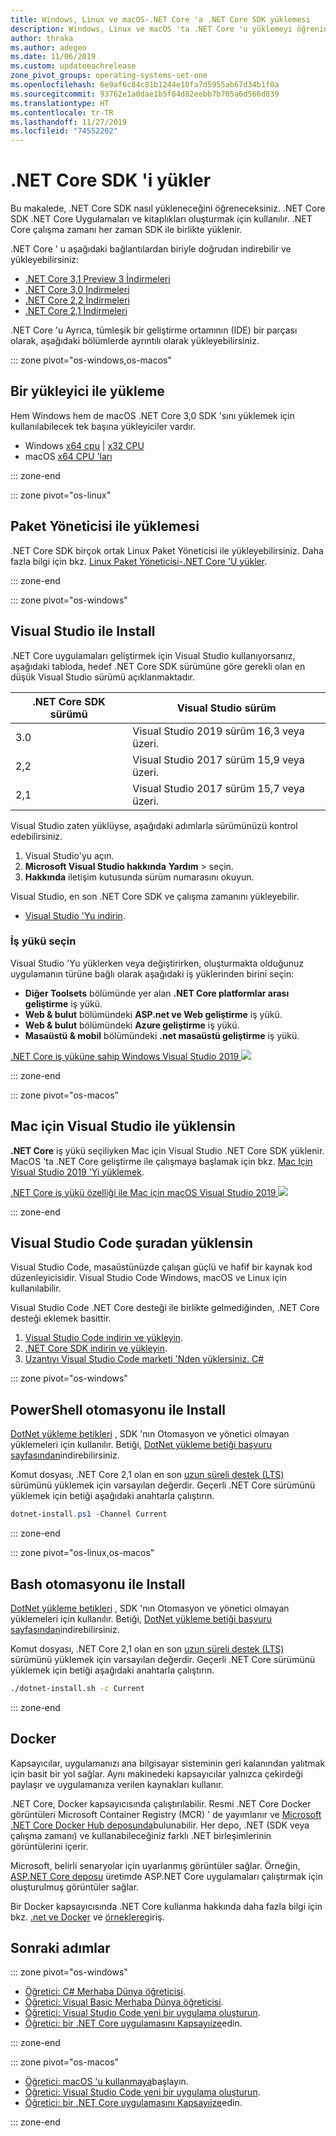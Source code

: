 ```yaml
---
title: Windows, Linux ve macOS-.NET Core 'a .NET Core SDK yüklemesi
description: Windows, Linux ve macOS 'ta .NET Core 'u yüklemeyi öğrenin. .NET Core uygulamaları geliştirmek için gereken bağımlılıkları bulun.
author: thraka
ms.author: adegeo
ms.date: 11/06/2019
ms.custom: updateeachrelease
zone_pivot_groups: operating-systems-set-one
ms.openlocfilehash: 6e9af6c84c81b1244e10fa7d5955ab67d34b1f0a
ms.sourcegitcommit: 93762e1a0dae1b5f64d82eebb7b705a6d566d839
ms.translationtype: HT
ms.contentlocale: tr-TR
ms.lasthandoff: 11/27/2019
ms.locfileid: "74552202"
---
```

# <a name="install-the-net-core-sdk"></a>.NET Core SDK 'i yükler

Bu makalede, .NET Core SDK nasıl yükleneceğini öğreneceksiniz. .NET Core SDK .NET Core Uygulamaları ve kitaplıkları oluşturmak için kullanılır. .NET Core çalışma zamanı her zaman SDK ile birlikte yüklenir.

.NET Core ' u aşağıdaki bağlantılardan biriyle doğrudan indirebilir ve yükleyebilirsiniz:

- [.NET Core 3,1 Preview 3 İndirmeleri](https://dotnet.microsoft.com/download/dotnet-core/3.1)
- [.NET Core 3,0 İndirmeleri](https://dotnet.microsoft.com/download/dotnet-core/3.0)
- [.NET Core 2,2 İndirmeleri](https://dotnet.microsoft.com/download/dotnet-core/2.2)
- [.NET Core 2,1 İndirmeleri](https://dotnet.microsoft.com/download/dotnet-core/2.1)

.NET Core 'u Ayrıca, tümleşik bir geliştirme ortamının (IDE) bir parçası olarak, aşağıdaki bölümlerde ayrıntılı olarak yükleyebilirsiniz.

::: zone pivot="os-windows,os-macos"

## <a name="install-with-an-installer"></a>Bir yükleyici ile yükleme

Hem Windows hem de macOS .NET Core 3,0 SDK 'sını yüklemek için kullanılabilecek tek başına yükleyiciler vardır.

- Windows [x64 cpu](https://dotnet.microsoft.com/download/thank-you/dotnet-sdk-3.0.100-windows-x64-installer) | [x32 CPU](https://dotnet.microsoft.com/download/thank-you/dotnet-sdk-3.0.100-windows-x86-installer)
- macOS [x64 CPU 'ları](https://dotnet.microsoft.com/download/thank-you/dotnet-sdk-3.0.100-macos-x64-installer)

::: zone-end

::: zone pivot="os-linux"

## <a name="install-with-a-package-manager"></a>Paket Yöneticisi ile yüklemesi

.NET Core SDK birçok ortak Linux Paket Yöneticisi ile yükleyebilirsiniz. Daha fazla bilgi için bkz. [Linux Paket Yöneticisi-.NET Core 'U yükler](linux-package-manager-rhel7.md).

::: zone-end

::: zone pivot="os-windows"

## <a name="install-with-visual-studio"></a>Visual Studio ile Install

.NET Core uygulamaları geliştirmek için Visual Studio kullanıyorsanız, aşağıdaki tabloda, hedef .NET Core SDK sürümüne göre gerekli olan en düşük Visual Studio sürümü açıklanmaktadır.

| .NET Core SDK sürümü | Visual Studio sürüm                      |
| --------------------- | ------------------------------------------ |
| 3.0                   | Visual Studio 2019 sürüm 16,3 veya üzeri. |
| 2,2                   | Visual Studio 2017 sürüm 15,9 veya üzeri. |
| 2,1                   | Visual Studio 2017 sürüm 15,7 veya üzeri. |

Visual Studio zaten yüklüyse, aşağıdaki adımlarla sürümünüzü kontrol edebilirsiniz.

01. Visual Studio'yu açın.
01. **Microsoft Visual Studio hakkında** **Yardım** > seçin.
01. **Hakkında** iletişim kutusunda sürüm numarasını okuyun.

Visual Studio, en son .NET Core SDK ve çalışma zamanını yükleyebilir.

- [Visual Studio 'Yu indirin](https://www.visualstudio.com/downloads/?utm_medium=microsoft&utm_source=docs.microsoft.com&utm_campaign=button+cta&utm_content=download+vs2019).

### <a name="select-a-workload"></a>İş yükü seçin

Visual Studio 'Yu yüklerken veya değiştirirken, oluşturmakta olduğunuz uygulamanın türüne bağlı olarak aşağıdaki iş yüklerinden birini seçin:

- **Diğer Toolsets** bölümünde yer alan **.NET Core platformlar arası geliştirme** iş yükü.
- **Web & bulut** bölümündeki **ASP.net ve Web geliştirme** iş yükü.
- **Web & bulut** bölümündeki **Azure geliştirme** iş yükü.
- **Masaüstü & mobil** bölümündeki **.net masaüstü geliştirme** iş yükü.

[.NET Core iş yüküne sahip Windows Visual Studio 2019 ![](media/install-sdk/windows-install-visual-studio-2019.png)](media/install-sdk/windows-install-visual-studio-2019.png#lightbox)

::: zone-end

::: zone pivot="os-macos"

## <a name="install-with-visual-studio-for-mac"></a>Mac için Visual Studio ile yüklensin

**.NET Core** iş yükü seçiliyken Mac için Visual Studio .NET Core SDK yüklenir. MacOS 'ta .NET Core geliştirme ile çalışmaya başlamak için bkz. [Mac Için Visual Studio 2019 'Yi yüklemek](/visualstudio/mac/installation).

[.NET Core iş yükü özelliği ile Mac için macOS Visual Studio 2019 ![](media/install-sdk/mac-install-selection.png)](media/install-sdk/mac-install-selection.png#lightbox)

::: zone-end

## <a name="install-from-visual-studio-code"></a>Visual Studio Code şuradan yüklensin

Visual Studio Code, masaüstünüzde çalışan güçlü ve hafif bir kaynak kod düzenleyicisidir. Visual Studio Code Windows, macOS ve Linux için kullanılabilir.

Visual Studio Code .NET Core desteği ile birlikte gelmediğinden, .NET Core desteği eklemek basittir.

01. [Visual Studio Code indirin ve yükleyin](https://code.visualstudio.com/Download).
01. [.NET Core SDK indirin ve yükleyin](https://dotnet.microsoft.com/download/dotnet-core/3.0).
01. [Uzantıyı Visual Studio Code marketi 'Nden yüklersiniz. C# ](https://marketplace.visualstudio.com/items?itemName=ms-vscode.csharp)

::: zone pivot="os-windows"

## <a name="install-with-powershell-automation"></a>PowerShell otomasyonu ile Install

[DotNet yükleme betikleri](../tools/dotnet-install-script.md) , SDK 'nın Otomasyon ve yönetici olmayan yüklemeleri için kullanılır. Betiği, [DotNet yükleme betiği başvuru sayfasından](../tools/dotnet-install-script.md)indirebilirsiniz.

Komut dosyası, .NET Core 2,1 olan en son [uzun süreli destek (LTS)](https://dotnet.microsoft.com/platform/support/policy/dotnet-core) sürümünü yüklemek için varsayılan değerdir. Geçerli .NET Core sürümünü yüklemek için betiği aşağıdaki anahtarla çalıştırın.

```powershell
dotnet-install.ps1 -Channel Current
```

::: zone-end

::: zone pivot="os-linux,os-macos"

## <a name="install-with-bash-automation"></a>Bash otomasyonu ile Install

[DotNet yükleme betikleri](../tools/dotnet-install-script.md) , SDK 'nın Otomasyon ve yönetici olmayan yüklemeleri için kullanılır. Betiği, [DotNet yükleme betiği başvuru sayfasından](../tools/dotnet-install-script.md)indirebilirsiniz.

Komut dosyası, .NET Core 2,1 olan en son [uzun süreli destek (LTS)](https://dotnet.microsoft.com/platform/support/policy/dotnet-core) sürümünü yüklemek için varsayılan değerdir. Geçerli .NET Core sürümünü yüklemek için betiği aşağıdaki anahtarla çalıştırın.

```bash
./dotnet-install.sh -c Current
```

::: zone-end

## <a name="docker"></a>Docker

Kapsayıcılar, uygulamanızı ana bilgisayar sisteminin geri kalanından yalıtmak için basit bir yol sağlar. Aynı makinedeki kapsayıcılar yalnızca çekirdeği paylaşır ve uygulamanıza verilen kaynakları kullanır.

.NET Core, Docker kapsayıcısında çalıştırılabilir. Resmi .NET Core Docker görüntüleri Microsoft Container Registry (MCR) ' de yayımlanır ve [Microsoft .NET Core Docker Hub deposunda](https://hub.docker.com/_/microsoft-dotnet-core/)bulunabilir. Her depo, .NET (SDK veya çalışma zamanı) ve kullanabileceğiniz farklı .NET birleşimlerinin görüntülerini içerir.

Microsoft, belirli senaryolar için uyarlanmış görüntüler sağlar. Örneğin, [ASP.NET Core deposu](https://hub.docker.com/_/microsoft-dotnet-core-aspnet/) üretimde ASP.NET Core uygulamaları çalıştırmak için oluşturulmuş görüntüler sağlar.

Bir Docker kapsayıcısında .NET Core kullanma hakkında daha fazla bilgi için bkz. [.net ve Docker](../docker/introduction.md) ve [örneklere](https://github.com/dotnet/dotnet-docker/blob/master/samples/README.md)giriş.

## <a name="next-steps"></a>Sonraki adımlar

::: zone pivot="os-windows"

- [Öğretici: C# Merhaba Dünya öğreticisi](../tutorials/with-visual-studio.md).
- [Öğretici: Visual Basic Merhaba Dünya öğreticisi](../tutorials/vb-with-visual-studio.md).
- [Öğretici: Visual Studio Code yeni bir uygulama oluşturun](https://code.visualstudio.com/docs/languages/dotnet).
- [Öğretici: bir .NET Core uygulamasını Kapsayıize](../docker/build-container.md)edin.

::: zone-end

::: zone pivot="os-macos"

- [Öğretici: macOS 'u kullanmaya](../tutorials/using-on-mac-vs.md)başlayın.
- [Öğretici: Visual Studio Code yeni bir uygulama oluşturun](https://code.visualstudio.com/docs/languages/dotnet).
- [Öğretici: bir .NET Core uygulamasını Kapsayıize](../docker/build-container.md)edin.

::: zone-end
